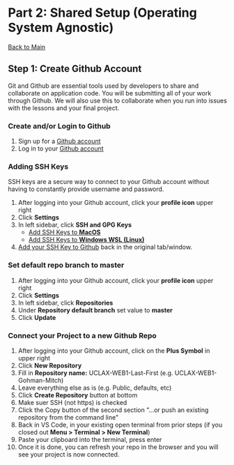 # Part 2: Shared Setup (Operating System Agnostic)

[Back to Main](../SETUP.md)

## Step 1: Create Github Account

Git and Github are essential tools used by developers to share and collaborate on application code. You will be submitting all of your work through Github. We will also use this to collaborate when you run into issues with the lessons and your final project.

### Create and/or Login to Github

1. Sign up for a <a href="https://github.com/join" target="github">Github account</a>
2. Log in to your <a href="https://github.com/login" target="github">Github account</a>

### Adding SSH Keys

SSH keys are a secure way to connect to your Github account without having to constantly provide username and password.

1. After logging into your Github account, click your **profile icon** upper right
2. Click **Settings**
3. In left sidebar, click **SSH and GPG Keys**
    - <a href="https://docs.github.com/en/authentication/connecting-to-github-with-ssh/generating-a-new-ssh-key-and-adding-it-to-the-ssh-agent?platform=mac" target="sshSetup">Add SSH Keys to **MacOS**</a>
    - <a href="https://docs.github.com/en/authentication/connecting-to-github-with-ssh/generating-a-new-ssh-key-and-adding-it-to-the-ssh-agent?platform=linux" target="sshSetup">Add SSH Keys to **Windows WSL (Linux)**</a>
4. <a href="https://docs.github.com/en/authentication/connecting-to-github-with-ssh/adding-a-new-ssh-key-to-your-github-account" target="sshAddToGithub">Add your SSH Key to Github</a> back in the original tab/window.

### Set default repo branch to master

1. After logging into your Github account, click your **profile icon** upper right
2. Click **Settings**
3. In left sidebar, click **Repositories**
4. Under **Repository default branch** set value to **master**
5. Click **Update**

### Connect your Project to a new Github Repo

1. After logging into your Github account, click on the **Plus Symbol** in upper right
2. Click **New Repository**
3. Fill in **Repository name:** UCLAX-WEB1-Last-First (e.g. UCLAX-WEB1-Gohman-Mitch)
4. Leave everything else as is (e.g. Public, defaults, etc)
5. Click **Create Repository** button at bottom
6. Make suer SSH (not https) is checked
7. Click the Copy button of the second section "…or push an existing repository from the command line"
8. Back in VS Code, in your existing open terminal from prior steps (if you closed out **Menu > Terminal > New Terminal**)
9. Paste your clipboard into the terminal, press enter
10. Once it is done, you can refresh your repo in the browser and you will see your project is now connected.
